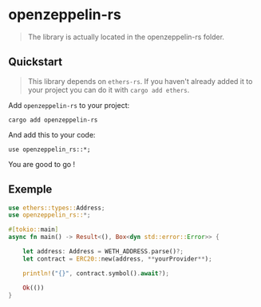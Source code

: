 # openzeppelin-rs

> The library is actually located in the openzeppelin-rs folder.

## Quickstart

> This library depends on `ethers-rs`. If you haven't already added it to your project you can do it with `cargo add ethers`.

Add `openzeppelin-rs` to your project:

```
cargo add openzeppelin-rs
```

And add this to your code:

```
use openzeppelin_rs::*;
```

You are good to go !

## Exemple

```rust
use ethers::types::Address;
use openzeppelin_rs::*;

#[tokio::main]
async fn main() -> Result<(), Box<dyn std::error::Error>> {

    let address: Address = WETH_ADDRESS.parse()?;
    let contract = ERC20::new(address, **yourProvider**);

    println!("{}", contract.symbol().await?);

    Ok(())
}
```
